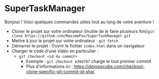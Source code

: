 # SuperTaskManager

Bonjour ! 
Voici quelques commandes utiles tout au long de votre aventure ! 

- Cloner le projet sur votre ordinateur (inutile de le faire plusieurs fois)`git clone https://github.com/MaximePie/SuperTaskManager.git`
- Mettre à jour le projet sur votre ordinateur : `git fetch`
- Démarrer le projet : Ouvrir le fichier `index.html` dans un navigateur
- Charger le code d'une vidéo en particulier : 
  - `git checkout <id du commit>`
    - Exemple : `git checkout e30d707` charge le tout premier commit
    - Plus d'informations ici : https://devopscube.com/checkout-clone-specific-git-commit-id-sha/